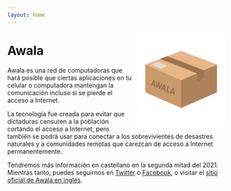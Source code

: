 ```yaml
---
layout: home
---
```


<img src="./custom-assets/logo.png" style="float:right; margin: 0.5em; max-width: 40%"/>

# Awala

Awala es una red de computadoras que hará posible que ciertas aplicaciones en tu celular o computadora mantengan la comunicación incluso si se pierde el acceso a Internet.

La tecnología fue creada para evitar que dictaduras censuren a la población cortando el acceso a Internet, pero también se podrá usar para conectar a los sobrevivientes de desastres naturales y a comunidades remotas que carezcan de acceso a Internet permanentemente.

Tendremos más información en castellano en la segunda mitad del 2021. Mientras tanto, puedes seguirnos en [Twitter](https://twitter.com/LaRedAwala) o [Facebook](https://www.facebook.com/AwalaNetwork), o visitar el [sitio oficial de Awala en inglés](https://awala.network).
